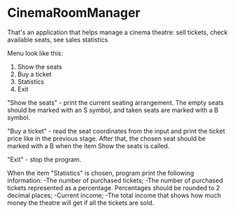 # CinemaRoomManager
That's an application that helps manage a cinema theatre: sell tickets, check available seats, see sales statistics

   
    
Menu look like this:   
  
1. Show the seats 
2. Buy a ticket 
3. Statistics
0. Exit 
   

"Show the seats"  - print the current seating arrangement. The empty seats should be marked with an S symbol, and taken seats are marked with a B symbol.

"Buy a ticket"  - read the seat coordinates from the input and print the ticket price like in the previous stage. After that, the chosen seat should be marked with a B when the item Show the seats is called.

"Exit" - stop the program.  

When the item "Statistics" is chosen, program  print the following information:
-The number of purchased tickets;
-The number of purchased tickets represented as a percentage. Percentages should be rounded to 2 decimal places;
-Current income;
-The total income that shows how much money the theatre will get if all the tickets are sold.

